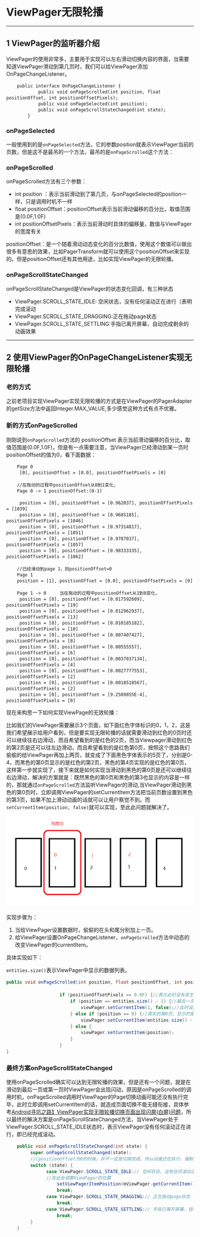 # ViewPager无限轮播

---
## 1 ViewPager的监听器介绍

ViewPager的使用非常多，主要用于实现可以左右滑动切换内容的界面，当需要知道ViewPager滑动到第几页时，我们可以给ViewPager添加OnPageChangeListener。
```
    public interface OnPageChangeListener {
            public void onPageScrolled(int position, float positionOffset, int positionOffsetPixels);
            public void onPageSelected(int position);
            public void onPageScrollStateChanged(int state);
        }
```

### onPageSelected

一般使用到的是`onPageSelected`方法，它的参数position就表示ViewPager当前的页数，但是这不是最吊的一个方法，最吊的是`onPageScrolled`这个方法：

### onPageScrolled

onPageScrolled方法有三个参数：

- int position ：表示当前滑动到了第几页，与onPageSelected的position一样，只是调用时机不一样
- float positionOffset：positionOffset表示当前滑动偏移的百分比，取值范围是(0.0F,1.0F)
- int positionOffsetPixels：表示当前滑动时具体的偏移量，数值与ViewPager的宽度有关

positionOffset：是一个随着滑动动态变化的百分比数值，使用这个数值可以做出很多有意思的效果，比如PagerTransform就可以使用这个positionOffset来实现的。但是positionOffset还有其他用途，比如实现ViewPager的无限轮播。

### onPageScrollStateChanged

onPageScrollStateChanged是ViewPager的状态变化回调，有三种状态

- ViewPager.SCROLL_STATE_IDLE: 空闲状态，没有任何滚动正在进行（表明完成滚动
- ViewPager.SCROLL_STATE_DRAGGING:正在拖动page状态
- ViewPager.SCROLL_STATE_SETTLING:手指已离开屏幕，自动完成剩余的动画效果

---
## 2 使用ViewPager的OnPageChangeListener实现无限轮播

### 老的方式

之前老项目实现ViewPager实现无限轮播的方式是在ViewPager的PagerAdapter的getSize方法中返回Integer.MAX_VALUE,多少感觉这种方式有点不优雅。

### 新的方式onPageScrolled

刚刚说到`onPageScrolled`方法的 positionOffset 表示当前滑动偏移的百分比，取值范围是(0.0F,1.0F)，但是有一点需要注意，当ViewPager已经滑动到某一页时positionOffset的值为0，看下面数据：

```
    Page 0
     [0], positionOffset = [0.0], positionOffsetPixels = [0]

    //在拖动的过程中positionOffset从0到1变化，
    Page 0 -> 1 positionOffset:(0-1)

     position = [0], positionOffset = [0.962037], positionOffsetPixels = [1039]
     position = [0], positionOffset = [0.9685185], positionOffsetPixels = [1046]
     position = [0], positionOffset = [0.97314817], positionOffsetPixels = [1051]
     position = [0], positionOffset = [0.9787037], positionOffsetPixels = [1057]
     position = [0], positionOffset = [0.98333335], positionOffsetPixels = [1062]

    //已经滑动到page 1，则positionOffset=0
    Page 1
    position = [1], positionOffset = [0.0], positionOffsetPixels = [0]

    Page 1 -> 0     当在拖动的过程中positionOffset从1到0变化，
     position = [0], positionOffset = [0.017592609], positionOffsetPixels = [19]
     position = [0], positionOffset = [0.012962937], positionOffsetPixels = [13]
     position = [0], positionOffset = [0.010185182], positionOffsetPixels = [10]
     position = [0], positionOffset = [0.007407427], positionOffsetPixels = [8]
     position = [0], positionOffset = [0.00555557], positionOffsetPixels = [6]
     position = [0], positionOffset = [0.0037037134], positionOffsetPixels = [4]
     position = [0], positionOffset = [0.0027777553], positionOffsetPixels = [2]
     position = [0], positionOffset = [0.0018518567], positionOffsetPixels = [2]
     position = [0], positionOffset = [9.2589855E-4], positionOffsetPixels = [0]
```

现在来构思一下如何实现ViewPage的无效轮播：

比如我们的ViewPager需要展示3个页面，如下面红色字体标识的0，1，2，这是我们希望展示给用户看到，但是要实现无限轮播的话就需要滑动到红色的0页时还可以继续往右边滑动，而且希望看到的是红色的2页，而当Viewpager滑动到红色的第2页是还可以往左边滑动，而且希望看到的是红色第0页，按照这个思路我们偷偷的给ViewPager再加上两页，就变成了下面黑色字体表示的5页了，分别是0-4，而黑色的第0页显示的是红色的第2页，黑色的第4页实现的是红色的第0页，这样第一步就实现了，接下来就是如何实现当滑动到黑色的第0页是还可以继续往右边滑动，解决的方案就是：既然黑色的第0页和黑色的第3也显示的内容是一样的，那就通过`onPageScrolled`方法监听ViewPager的滑动,当ViewPager滑动到黑色的第0页时，立即调用ViewPager的setCurrentItem方法把当前页数设置到黑色的第3页，如果不加上滑动动画的话就可以让用户察觉不到。而`setCurrentItem(position, false)`就可以实现，至此此问题就解决了。

![](index_files/51db4a02-bcf3-4269-814b-6557f43c7abf.png)

实现步骤为：

1. 当给ViewPager设置数据时，偷偷的在头和尾分别加上一页。
2. 给ViewPager设置OnPageChangeListener，`onPageScrolled`方法中动态的改变ViewPager的currentItem。

具体实现如下：

`entities.size()`表示ViewPager中显示的数据列表。

```java
public void onPageScrolled(int position, float positionOffset, int positionOffsetPixels) {

                    if (positionOffsetPixels == 0.0F) {//表示此时没有发生滑动
                        if (position == entities.size() - 1) {//最后一页，显示的是Extra的0也
                            viewPager.setCurrentItem(1, false);//此时设置setCurrentItem=1即也是现实的第0页
                        } else if (position == 0) {//真实的第0页，显示的是最后一页，
                            viewPager.setCurrentItem(entities.size() - 2, false);//此时设置到显示.size() - 2，效果也是一样的
                        } else {
                            viewPager.setCurrentItem(position);
                        }
                    }
}
```

### 最终方案onPageScrollStateChanged

使用onPageScrolled确实可以达到无限轮播的效果，但是还有一个问题，就是在滑动到最后一页或第一页时ViewPager会出现闪动，原因是onPageScrolled的调用时机，onPageScrolled调用时ViewPager的Page切换动画可能还没有执行完毕，此时立即调用setCurrentItem的话，就造成页面切换不能无缝衔接，具体参考[Android寻坑之路】ViewPager实现无限轮播切换页面出现闪屏(白屏)问题](https://www.jianshu.com/p/99b9e4b53dc0)，所以最终的解决方案是onPageScrollStateChanged方法，当ViewPager处于ViewPager.SCROLL_STATE_IDLE状态时，表示ViewPager没有任何滚动正在进行，即已经完成滚动。

```java
    public void onPageScrollStateChanged(int state) {
         super.onPageScrollStateChanged(state);
         //(positionOffset为0的时候，并不一定是切换完成，所以动画还在执行，强制再次切换，就会闪屏)
         switch (state) {
               case ViewPager.SCROLL_STATE_IDLE:// 空闲状态，没有任何滚动正在进行（表明完成滚动）
               //在此处调整ViewPager的位置
                   setViewPagerItemPosition(mViewPager.getCurrentItem());
                   break;
               case ViewPager.SCROLL_STATE_DRAGGING:// 正在拖动page状态
                   break;
               case ViewPager.SCROLL_STATE_SETTLING:// 手指已离开屏幕，自动完成剩余的动画效果
                   break;
         }
    }
```
